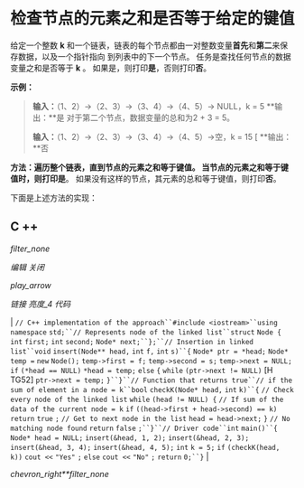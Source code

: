 # 检查节点的元素之和是否等于给定的键值

给定一个整数 **k** 和一个链表，链表的每个节点都由一对整数变量**首先**和**第二**来保存数据，以及一个指针指向 到列表中的下一个节点。 任务是查找任何节点的数据变量之和是否等于 **k** 。 如果是，则打印**是**，否则打印**否**。

**示例：**

> **输入：**（1、2）->（2、3）->（3、4）->（4、5）-> NULL，k = 5
> **输出：**是
> 对于第二个节点，数据变量的总和为2 + 3 = 5。
> 
> **输入：**（1、2）->（2、3）->（3、4）->（4、5）->空，k = 15 [
> **输出：**否

**方法：**遍历整个链表，直到节点的元素之和等于键值。 当节点的元素之和等于键值时，则打印**是**。 如果没有这样的节点，其元素的总和等于键值，则打印**否**。

下面是上述方法的实现：

## C ++

*filter_none*

*编辑*
*关闭*

*play_arrow*

*链接*
*亮度_4*
*代码*

| `// C++ implementation of the approach``#include <iostream>``using` `namespace` `std;``// Represents node of the linked list``struct` `Node {` `int` `first;` `int` `second;` `Node* next;``};``// Insertion in linked list``void` `insert(Node** head,` `int` `f,` `int` `s)``{` `Node* ptr = *head;` `Node* temp =` `new` `Node();` `temp->first = f;` `temp->second = s;` `temp->next = NULL;` `if` `(*head == NULL)` `*head = temp;` `else` `{` `while` `(ptr->next != NULL)` [H TG52] `ptr->next = temp;` `}``}``// Function that returns true``// if the sum of element in a node = k``bool` `checkK(Node* head,` `int` `k)``{` `// Check every node of the linked list` `while` `(head != NULL) {` `// If sum of the data of the current node = k` `if` `((head->first + head->second) == k)` `return` `true` `;` `// Get to next node in the list` `head = head->next;` `}` `// No matching node found` `return` `false` `;``}``// Driver code``int` `main()``{` `Node* head = NULL;` `insert(&head, 1, 2);` `insert(&head, 2, 3);` `insert(&head, 3, 4);` `insert(&head, 4, 5);` `int` `k = 5;` `if` `(checkK(head, k))` `cout <<` `"Yes"` `;` `else` `cout <<` `"No"` `;` `return` `0;``}` |

*chevron_right**filter_none*